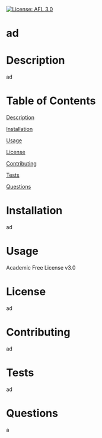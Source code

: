 [![License: AFL 3.0](https://img.shields.io/badge/License-AFL%203.0-blue.svg)](https://opensource.org/licenses/AFL-3.0)

# ad

# Description

ad

# Table of Contents

[Description](#description)

[Installation](#installation)

[Usage](#usage)

[License](#license)

[Contributing](#contributing)

[Tests](#tests)

[Questions](#questions)

# Installation

ad

# Usage

Academic Free License v3.0

# License

ad

# Contributing

ad

# Tests

ad

# Questions

a